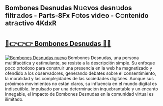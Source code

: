 ## Bombones Desnudas N𝚞𝚎vos desn𝚞dos filtr𝚊dos - Parts-8Fx F𝚘tos vid𝚎o - C𝚘ntenido atr𝚊ctivo 4KdxR

# <h2><a href="http://mbapky4.tromn.icu/?c=Bombones+Desnudas">🔗👉👉👉 Bombones Desnudas 🔗🔗</a></h2>

[![Bombones Desnudas nuevo](https://i.imgur.com/pEAQMta.gif)](http://mbapky4.tromn.icu/?c=Bombones+Desnudas)
Bombones Desnudas, una persona multifacética y estimulante, se resiste a la descripción simple. Su enfoque poco ortodoxo para construir una presencia en la web ha magnetizado y ofendido a los observadores, generando debates sobre el consentimiento, la moralidad y las complejidades de las sociedades digitales. Aunque sus próximos movimientos no están claros, su influencia en el mundo digital es indiscutible. Impulsado por una determinación inquebrantable y un encanto innegable, el impacto de Bombones Desnudas en la comunidad virtual es ilimitado.
